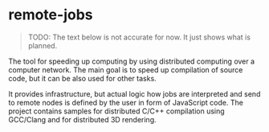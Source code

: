 # remote-jobs

> TODO: The text below is not accurate for now. It just shows what is planned.

The tool for speeding up computing by using distributed computing over a computer network. The main goal is to speed up compilation of source code, but it can be also used for other tasks.

It provides infrastructure, but actual logic how jobs are interpreted and send to remote nodes is defined by the user in form of JavaScript code. The project contains samples for distributed C/C++ compilation using GCC/Clang and for distributed 3D rendering.
